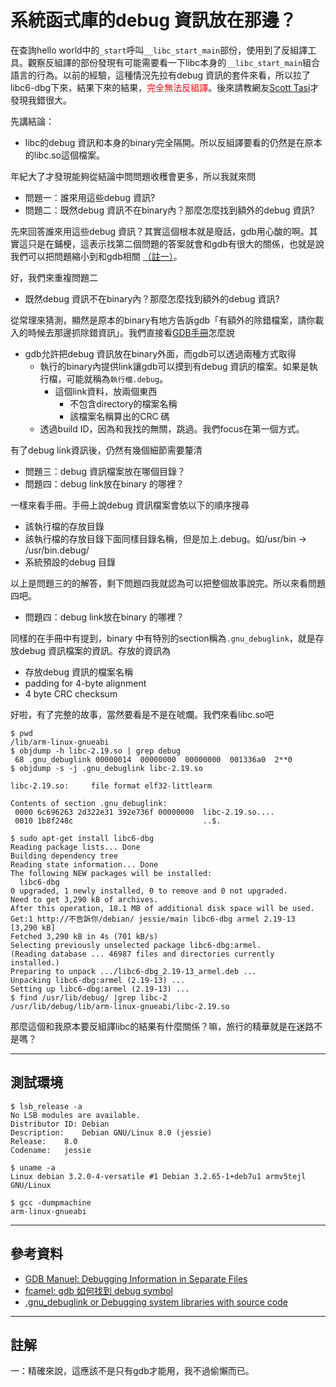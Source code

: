# 系統函式庫的debug 資訊放在那邊？

在查詢hello world中的`_start`呼叫`__libc_start_main`部份，使用到了反組譯工具。觀察反組譯的部份發現有可能需要看一下libc本身的`__libc_start_main`組合語言的行為。以前的經驗，這種情況先拉有debug 資訊的套件來看，所以拉了libc6-dbg下來，結果下來的結果，<font color="red">完全無法反組譯</font>。後來請教網友[Scott Tasi](http://scottt.tw/)才發現我錯很大。

先講結論：

* libc的debug 資訊和本身的binary完全隔開。所以反組譯要看的仍然是在原本的libc.so這個檔案。

年紀大了才發現能夠從結論中問問題收穫會更多，所以我就來問

* 問題一：誰來用這些debug 資訊?
* 問題二：既然debug 資訊不在binary內？那麼怎麼找到額外的debug 資訊?

先來回答誰來用這些debug 資訊？其實這個根本就是廢話，gdb用心酸的啊。其實這只是在鋪梗，這表示找第二個問題的答案就會和gdb有很大的關係，也就是說我們可以把問題縮小到和gdb相關 [（註一）](#rk1)。

好，我們來重複問題二

* 既然debug 資訊不在binary內？那麼怎麼找到額外的debug 資訊?

從常理來猜測，顯然是原本的binary有地方告訴gdb「有額外的除錯檔案，請你載入的時候去那邊抓除錯資訊」。我們直接看[GDB手冊](https://sourceware.org/gdb/onlinedocs/gdb/Separate-Debug-Files.html)怎麼說

* gdb允許把debug 資訊放在binary外面，而gdb可以透過兩種方式取得
	* 執行的binary內提供link讓gdb可以摸到有debug 資訊的檔案。如果是執行檔，可能就稱為`執行檔.debug`。
		* 這個link資料，放兩個東西
			* 不包含directory的檔案名稱
			* 該檔案名稱算出的CRC 碼
  * 透過build ID，因為和我找的無關，跳過。我們focus在第一個方式。

有了debug link資訊後，仍然有幾個細節需要釐清

* 問題三：debug 資訊檔案放在哪個目錄？
* 問題四：debug link放在binary 的哪裡？

一樣來看手冊。手冊上說debug 資訊檔案會依以下的順序搜尋

* 該執行檔的存放目錄
* 該執行檔的存放目錄下面同樣目錄名稱，但是加上.debug。如/usr/bin -> /usr/bin.debug/
* 系統預設的debug 目錄

以上是問題三的的解答，剩下問題四我就認為可以把整個故事說完。所以來看問題四吧。

* 問題四：debug link放在binary 的哪裡？

同樣的在手冊中有提到，binary 中有特別的section稱為`.gnu_debuglink`，就是存放debug 資訊檔案的資訊。存放的資訊為

* 存放debug 資訊的檔案名稱
* padding for 4-byte alignment
* 4 byte CRC checksum

好啦，有了完整的故事，當然要看是不是在唬爛。我們來看libc.so吧

```
$ pwd
/lib/arm-linux-gnueabi
$ objdump -h libc-2.19.so | grep debug
 68 .gnu_debuglink 00000014  00000000  00000000  001336a0  2**0
$ objdump -s -j .gnu_debuglink libc-2.19.so

libc-2.19.so:     file format elf32-littlearm

Contents of section .gnu_debuglink:
 0000 6c696263 2d322e31 392e736f 00000000  libc-2.19.so....
 0010 1b8f248c                             ..$.

$ sudo apt-get install libc6-dbg
Reading package lists... Done
Building dependency tree
Reading state information... Done
The following NEW packages will be installed:
  libc6-dbg
0 upgraded, 1 newly installed, 0 to remove and 0 not upgraded.
Need to get 3,290 kB of archives.
After this operation, 18.1 MB of additional disk space will be used.
Get:1 http://不告訴你/debian/ jessie/main libc6-dbg armel 2.19-13 [3,290 kB]
Fetched 3,290 kB in 4s (701 kB/s)
Selecting previously unselected package libc6-dbg:armel.
(Reading database ... 46987 files and directories currently installed.)
Preparing to unpack .../libc6-dbg_2.19-13_armel.deb ...
Unpacking libc6-dbg:armel (2.19-13) ...
Setting up libc6-dbg:armel (2.19-13) ...
$ find /usr/lib/debug/ |grep libc-2
/usr/lib/debug/lib/arm-linux-gnueabi/libc-2.19.so
```

那麼這個和我原本要反組譯libc的結果有什麼關係？嘛，旅行的精華就是在迷路不是嗎？

---
## 測試環境

```
$ lsb_release -a
No LSB modules are available.
Distributor ID:	Debian
Description:	Debian GNU/Linux 8.0 (jessie)
Release:	8.0
Codename:	jessie

$ uname -a
Linux debian 3.2.0-4-versatile #1 Debian 3.2.65-1+deb7u1 armv5tejl GNU/Linux

$ gcc -dumpmachine
arm-linux-gnueabi
```

---
## 參考資料

* [GDB Manuel: Debugging Information in Separate Files](https://sourceware.org/gdb/onlinedocs/gdb/Separate-Debug-Files.html)
* [fcamel: gdb 如何找到 debug symbol](http://fcamel-life.blogspot.tw/2012/01/gdb-debug-symbol.html)
* [.gnu_debuglink or Debugging system libraries with source code](https://blogs.oracle.com/dbx/entry/gnu_debuglink_or_debugging_system)

---
## 註解
<a name="rk1"></a>
一：精確來說，這應該不是只有gdb才能用，我不過偷懶而已。

